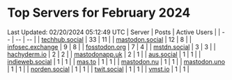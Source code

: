 # Top Servers for February 2024
Last Updated: 02/20/2024 05:12:49 UTC
| Server | Posts | Active Users |
| -- | -- | -- |
| [techhub.social](https://techhub.social/tags/PowerShell) | 33 | 11 |
| [mastodon.social](https://mastodon.social/tags/PowerShell) | 12 | 8 |
| [infosec.exchange](https://infosec.exchange/tags/PowerShell) | 9 | 8 |
| [fosstodon.org](https://fosstodon.org/tags/PowerShell) | 7 | 4 |
| [mstdn.social](https://mstdn.social/tags/PowerShell) | 3 | 3 |
| [hachyderm.io](https://hachyderm.io/tags/PowerShell) | 2 | 2 |
| [mastodonapp.uk](https://mastodonapp.uk/tags/PowerShell) | 2 | 1 |
| [aus.social](https://aus.social/tags/PowerShell) | 1 | 1 |
| [indieweb.social](https://indieweb.social/tags/PowerShell) | 1 | 1 |
| [mas.to](https://mas.to/tags/PowerShell) | 1 | 1 |
| [mastodon.nu](https://mastodon.nu/tags/PowerShell) | 1 | 1 |
| [mastodon.uno](https://mastodon.uno/tags/PowerShell) | 1 | 1 |
| [norden.social](https://norden.social/tags/PowerShell) | 1 | 1 |
| [twit.social](https://twit.social/tags/PowerShell) | 1 | 1 |
| [vmst.io](https://vmst.io/tags/PowerShell) | 1 | 1 |

